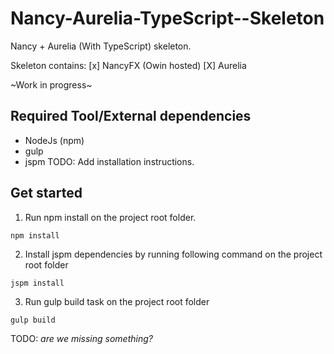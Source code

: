 # Nancy-Aurelia-TypeScript--Skeleton
Nancy + Aurelia (With TypeScript) skeleton.

Skeleton contains:
[x] NancyFX (Owin hosted)
[X] Aurelia
 
~Work in progress~

## Required Tool/External dependencies
+ NodeJs (npm)
+ gulp 
+ jspm
TODO: Add installation instructions. 

## Get started

1. Run npm install on the project root folder.
```
npm install
```
2. Install jspm dependencies by running following command on the project root folder
```
jspm install
```
3. Run gulp build task on the project root folder
```
gulp build
```

TODO: _are we missing something?_ 
